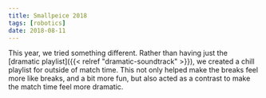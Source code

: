 ```yaml
---
title: Smallpeice 2018
tags: [robotics]
date: 2018-08-11
---
```


This year, we tried something different. Rather than having just the [dramatic playlist]({{< relref "dramatic-soundtrack" >}}), we created a chill playlist for outside of match time. This not only helped make the breaks feel more like breaks, and a bit more fun, but also acted as a contrast to make the match time feel more dramatic.
